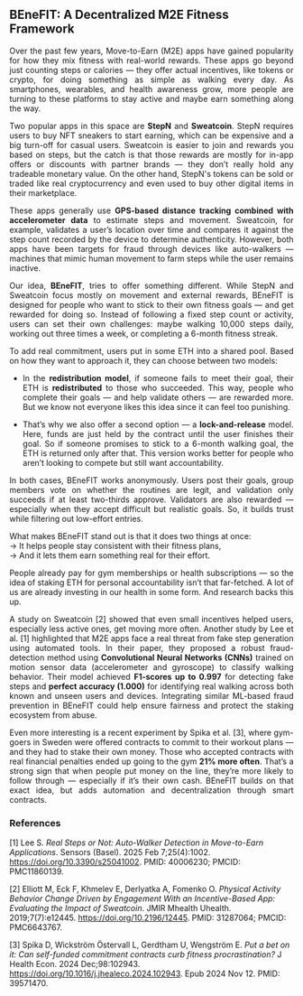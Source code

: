 ## BEneFIT: A Decentralized M2E Fitness Framework

<div align="justify">

Over the past few years, Move-to-Earn (M2E) apps have gained popularity for how they mix fitness with real-world rewards. These apps go beyond just counting steps or calories — they offer actual incentives, like tokens or crypto, for doing something as simple as walking every day. As smartphones, wearables, and health awareness grow, more people are turning to these platforms to stay active and maybe earn something along the way.

Two popular apps in this space are **StepN** and **Sweatcoin**. StepN requires users to buy NFT sneakers to start earning, which can be expensive and a big turn-off for casual users. Sweatcoin is easier to join and rewards you based on steps, but the catch is that those rewards are mostly for in-app offers or discounts with partner brands — they don’t really hold any tradeable monetary value. On the other hand, StepN's tokens can be sold or traded like real cryptocurrency and even used to buy other digital items in their marketplace.

These apps generally use **GPS-based distance tracking combined with accelerometer data** to estimate steps and movement. Sweatcoin, for example, validates a user’s location over time and compares it against the step count recorded by the device to determine authenticity. However, both apps have been targets for fraud through devices like auto-walkers — machines that mimic human movement to farm steps while the user remains inactive.

Our idea, **BEneFIT**, tries to offer something different. While StepN and Sweatcoin focus mostly on movement and external rewards, BEneFIT is designed for people who want to stick to their own fitness goals — and get rewarded for doing so. Instead of following a fixed step count or activity, users can set their own challenges: maybe walking 10,000 steps daily, working out three times a week, or completing a 6-month fitness streak.

To add real commitment, users put in some ETH into a shared pool. Based on how they want to approach it, they can choose between two models:

- In the **redistribution model**, if someone fails to meet their goal, their ETH is **redistributed** to those who succeeded. This way, people who complete their goals — and help validate others — are rewarded more. But we know not everyone likes this idea since it can feel too punishing.

- That’s why we also offer a second option — a **lock-and-release** model. Here, funds are just held by the contract until the user finishes their goal. So if someone promises to stick to a 6-month walking goal, the ETH is returned only after that. This version works better for people who aren’t looking to compete but still want accountability.

In both cases, BEneFIT works anonymously. Users post their goals, group members vote on whether the routines are legit, and validation only succeeds if at least two-thirds approve. Validators are also rewarded — especially when they accept difficult but realistic goals. So, it builds trust while filtering out low-effort entries.

What makes BEneFIT stand out is that it does two things at once:  
→ It helps people stay consistent with their fitness plans,  
→ And it lets them earn something real for their effort.

People already pay for gym memberships or health subscriptions — so the idea of staking ETH for personal accountability isn’t that far-fetched. A lot of us are already investing in our health in some form. And research backs this up.

A study on Sweatcoin [2] showed that even small incentives helped users, especially less active ones, get moving more often. Another study by Lee et al. [1] highlighted that M2E apps face a real threat from fake step generation using automated tools. In their paper, they proposed a robust fraud-detection method using **Convolutional Neural Networks (CNNs)** trained on motion sensor data (accelerometer and gyroscope) to classify walking behavior. Their model achieved **F1-scores up to 0.997** for detecting fake steps and **perfect accuracy (1.000)** for identifying real walking across both known and unseen users and devices. Integrating similar ML-based fraud prevention in BEneFIT could help ensure fairness and protect the staking ecosystem from abuse.

Even more interesting is a recent experiment by Spika et al. [3], where gym-goers in Sweden were offered contracts to commit to their workout plans — and they had to stake their own money. Those who accepted contracts with real financial penalties ended up going to the gym **21% more often**. That’s a strong sign that when people put money on the line, they’re more likely to follow through — especially if it’s their own cash. BEneFIT builds on that exact idea, but adds automation and decentralization through smart contracts.

</div>

### References

[1] Lee S. *Real Steps or Not: Auto-Walker Detection in Move-to-Earn Applications*. Sensors (Basel). 2025 Feb 7;25(4):1002. https://doi.org/10.3390/s25041002. PMID: 40006230; PMCID: PMC11860139.  

[2] Elliott M, Eck F, Khmelev E, Derlyatka A, Fomenko O. *Physical Activity Behavior Change Driven by Engagement With an Incentive-Based App: Evaluating the Impact of Sweatcoin*. JMIR Mhealth Uhealth. 2019;7(7):e12445. https://doi.org/10.2196/12445. PMID: 31287064; PMCID: PMC6643767.  

[3] Spika D, Wickström Östervall L, Gerdtham U, Wengström E. *Put a bet on it: Can self-funded commitment contracts curb fitness procrastination?* J Health Econ. 2024 Dec;98:102943. https://doi.org/10.1016/j.jhealeco.2024.102943. Epub 2024 Nov 12. PMID: 39571470.
